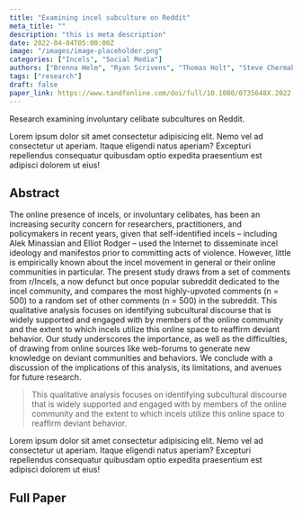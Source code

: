 ```yaml
---
title: "Examining incel subculture on Reddit"
meta_title: ""
description: "this is meta description"
date: 2022-04-04T05:00:00Z
image: "/images/image-placeholder.png"
categories: ["Incels", "Social Media"]
authors: ["Brenna Helm", "Ryan Scrivens", "Thomas Holt", "Steve Chermak", "Richard Frank"]
tags: ["research"]
draft: false           
paper_link: https://www.tandfonline.com/doi/full/10.1080/0735648X.2022.2074867
---                                                            
```

Research examining involuntary celibate subcultures on Reddit.

<!--more-->
Lorem ipsum dolor sit amet consectetur adipisicing elit. Nemo vel ad consectetur ut aperiam. Itaque eligendi natus aperiam? Excepturi repellendus consequatur quibusdam optio expedita praesentium est adipisci dolorem ut eius!

## Abstract

The online presence of incels, or involuntary celibates, has been an increasing security concern for researchers, practitioners, and policymakers in recent years, given that self-identified incels – including Alek Minassian and Elliot Rodger – used the Internet to disseminate incel ideology and manifestos prior to committing acts of violence. However, little is empirically known about the incel movement in general or their online communities in particular. The present study draws from a set of comments from r/Incels, a now defunct but once popular subreddit dedicated to the incel community, and compares the most highly-upvoted comments (n = 500) to a random set of other comments (n = 500) in the subreddit. This qualitative analysis focuses on identifying subcultural discourse that is widely supported and engaged with by members of the online community and the extent to which incels utilize this online space to reaffirm deviant behavior. Our study underscores the importance, as well as the difficulties, of drawing from online sources like web-forums to generate new knowledge on deviant communities and behaviors. We conclude with a discussion of the implications of this analysis, its limitations, and avenues for future research.

> This qualitative analysis focuses on identifying subcultural discourse that is widely supported and engaged with by members of the online community and the extent to which incels utilize this online space to reaffirm deviant behavior.

Lorem ipsum dolor sit amet consectetur adipisicing elit. Nemo vel ad consectetur ut aperiam. Itaque eligendi natus aperiam? Excepturi repellendus consequatur quibusdam optio expedita praesentium est adipisci dolorem ut eius!

## Full Paper